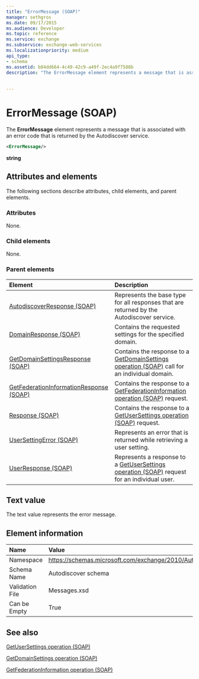 ```yaml
---
title: "ErrorMessage (SOAP)"
manager: sethgros
ms.date: 09/17/2015
ms.audience: Developer
ms.topic: reference
ms.service: exchange
ms.subservice: exchange-web-services
ms.localizationpriority: medium
api_type:
- schema
ms.assetid: b84dd664-4c49-42c9-a49f-2ec4a9f7588b
description: "The ErrorMessage element represents a message that is associated with an error code that is returned by the Autodiscover service."
 
 
---
```


# ErrorMessage (SOAP)

The **ErrorMessage** element represents a message that is associated with an error code that is returned by the Autodiscover service. 
  
```XML
<ErrorMessage/>
```

 **string**
## Attributes and elements

The following sections describe attributes, child elements, and parent elements.
  
### Attributes

None.
  
### Child elements

None.
  
### Parent elements

|**Element**|**Description**|
|:-----|:-----|
|[AutodiscoverResponse (SOAP)](autodiscoverresponse-soap.md) <br/> |Represents the base type for all responses that are returned by the Autodiscover service.  <br/> |
|[DomainResponse (SOAP)](domainresponse-soap.md) <br/> |Contains the requested settings for the specified domain.  <br/> |
|[GetDomainSettingsResponse (SOAP)](getdomainsettingsresponse-soap.md) <br/> |Contains the response to a [GetDomainSettings operation (SOAP)](getdomainsettings-operation-soap.md) call for an individual domain.  <br/> |
|[GetFederationInformationResponse (SOAP)](getfederationinformationresponse-soap.md) <br/> |Contains the response to a [GetFederationInformation operation (SOAP)](getfederationinformation-operation-soap.md) request.  <br/> |
|[Response (SOAP)](response-soap.md) <br/> |Contains the response to a [GetUserSettings operation (SOAP)](getusersettings-operation-soap.md) request.  <br/> |
|[UserSettingError (SOAP)](usersettingerror-soap.md) <br/> |Represents an error that is returned while retrieving a user setting.  <br/> |
|[UserResponse (SOAP)](userresponse-soap.md) <br/> |Represents a response to a [GetUserSettings operation (SOAP)](getusersettings-operation-soap.md) request for an individual user.  <br/> |
   
## Text value

The text value represents the error message.
  
## Element information

|**Name**|**Value**|
|:-----|:-----|
|Namespace  <br/> |https://schemas.microsoft.com/exchange/2010/Autodiscover  <br/> |
|Schema Name  <br/> |Autodiscover schema  <br/> |
|Validation File  <br/> |Messages.xsd  <br/> |
|Can be Empty  <br/> |True  <br/> |
   
## See also



[GetUserSettings operation (SOAP)](getusersettings-operation-soap.md)
  
[GetDomainSettings operation (SOAP)](getdomainsettings-operation-soap.md)
  
[GetFederationInformation operation (SOAP)](getfederationinformation-operation-soap.md)

